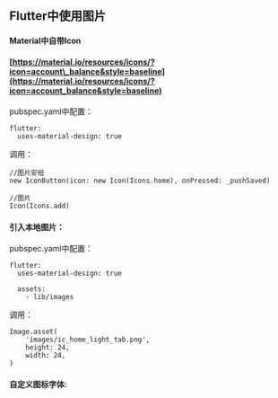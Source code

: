 ## Flutter中使用图片

#### Material中自带Icon

#### [https://material.io/resources/icons/?icon=account\_balance&style=baseline](https://material.io/resources/icons/?icon=account_balance&style=baseline)

pubspec.yaml中配置：

```
flutter:
  uses-material-design: true
```

调用：

```
//图片安扭
new IconButton(icon: new Icon(Icons.home), onPressed: _pushSaved)

//图片
Icon(Icons.add)
```

#### 引入本地图片：

pubspec.yaml中配置：

```
flutter:
  uses-material-design: true

  assets:
    - lib/images
```

调用：

```
Image.asset(
    'images/ic_home_light_tab.png',
    height: 24,
    width: 24,
)
```

#### 自定义图标字体:






